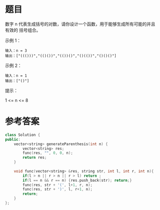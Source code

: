 # 题目
数字 n 代表生成括号的对数，请你设计一个函数，用于能够生成所有可能的并且 有效的 括号组合。

示例 1：
```
输入：n = 3
输出：["((()))","(()())","(())()","()(())","()()()"]
```
示例 2：
```
输入：n = 1
输出：["()"]
```

提示：

1 <= n <= 8

# 参考答案
```c++
class Solution {
public:
    vector<string> generateParenthesis(int n) {
        vector<string> res;
        func(res, "", 0, 0, n);
        return res;
    }
    
    void func(vector<string> &res, string str, int l, int r, int n){
        if(l > n || r > n || r > l) return ;
        if(l == n && r == n) {res.push_back(str); return;}
        func(res, str + '(', l+1, r, n);
        func(res, str + ')', l, r+1, n);
        return;
    }
};
